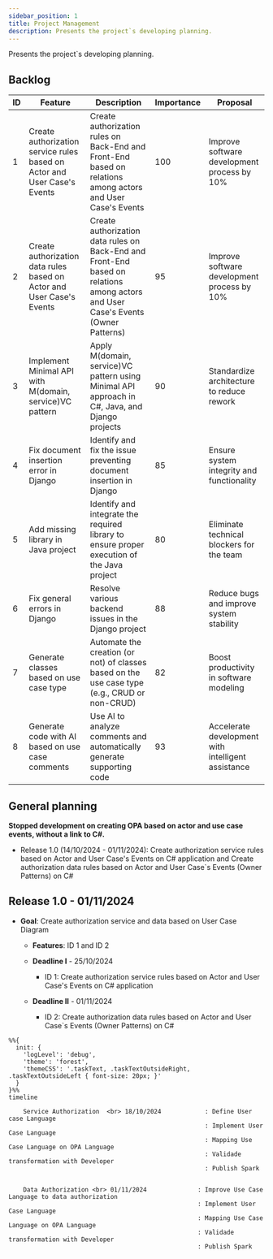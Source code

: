 ```yaml
---
sidebar_position: 1
title: Project Management
description: Presents the project`s developing planning.
---
```


Presents the project`s developing planning.

## Backlog

| ID | Feature | Description | Importance | Proposal |
|----|---------|-------------|------------|----------|
| 1 | Create authorization service rules based on Actor and User Case's Events | Create authorization rules on Back-End and Front-End based on relations among actors and User Case's Events | 100 | Improve software development process by 10% |
| 2 | Create authorization data rules based on Actor and User Case's Events | Create authorization data rules on Back-End and Front-End based on relations among actors and User Case's Events (Owner Patterns) | 95 | Improve software development process by 10% |
| 3 | Implement Minimal API with M(domain, service)VC pattern | Apply M(domain, service)VC pattern using Minimal API approach in C#, Java, and Django projects | 90 | Standardize architecture to reduce rework |
| 4 | Fix document insertion error in Django | Identify and fix the issue preventing document insertion in Django | 85 | Ensure system integrity and functionality |
| 5 | Add missing library in Java project | Identify and integrate the required library to ensure proper execution of the Java project | 80 | Eliminate technical blockers for the team |
| 6 | Fix general errors in Django | Resolve various backend issues in the Django project | 88 | Reduce bugs and improve system stability |
| 7 | Generate classes based on use case type | Automate the creation (or not) of classes based on the use case type (e.g., CRUD or non-CRUD) | 82 | Boost productivity in software modeling |
| 8 | Generate code with AI based on use case comments | Use AI to analyze comments and automatically generate supporting code | 93 | Accelerate development with intelligent assistance |

## General planning

**Stopped development on creating OPA based on actor and use case events, without a link to C#.**

* Release 1.0 (14/10/2024 - 01/11/2024): Create authorization service rules based on Actor and User Case's Events on C# application and Create authorization data rules based on Actor and User Case`s Events  (Owner Patterns) on C#

## Release 1.0 - 01/11/2024

* **Goal**: Create authorization service and data based on User Case Diagram 

  * **Features**: ID 1 and ID 2

  * **Deadline I**  - 25/10/2024 
      * ID 1: Create authorization service rules based on Actor and User Case's Events on C# application  
  * **Deadline II** - 01/11/2024 
      * ID 2: Create authorization data rules based on Actor and User Case`s Events  (Owner Patterns) on C#

```mermaid
%%{
  init: {
    'logLevel': 'debug',
    'theme': 'forest',
    'themeCSS': '.taskText, .taskTextOutsideRight, .taskTextOutsideLeft { font-size: 20px; }'
  }
}%%
timeline
   
    Service Authorization  <br> 18/10/2024            : Define User case Language
                                                      : Implement User Case Language
                                                      : Mapping Use Case Language on OPA Language
                                                      : Validade transformation with Developer
                                                      : Publish Spark


    Data Authorization <br> 01/11/2024              : Improve Use Case Language to data authorization
                                                    : Implement User Case Language
                                                    : Mapping Use Case Language on OPA Language
                                                    : Validade transformation with Developer
                                                    : Publish Spark
```

